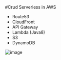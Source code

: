#Crud Serverless in AWS

- Route53
- CloudFront
- API Gateway
- Lambda (Java8)
- S3
- DynamoDB

![image](https://user-images.githubusercontent.com/4587445/123011931-ec4e4c00-d3f3-11eb-9df3-8970de879024.png)
